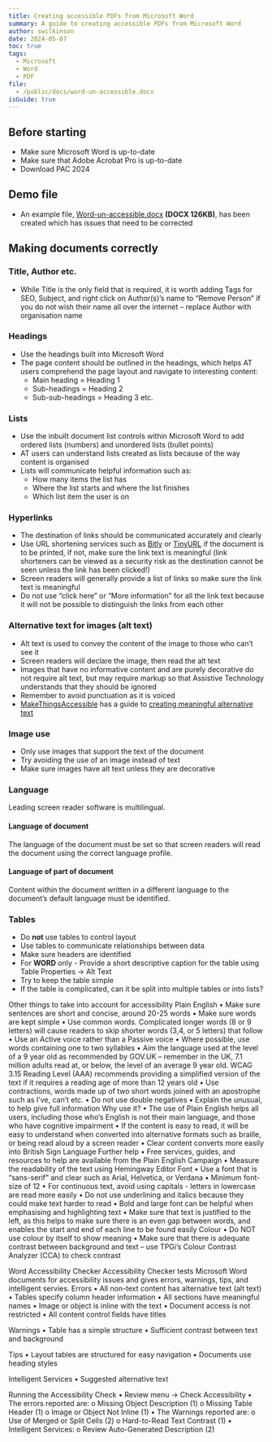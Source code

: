 ```yaml
---
title: Creating accessible PDFs from Microsoft Word
summary: A guide to creating accessible PDFs from Microsoft Word
author: swilkinson
date: 2024-05-07
toc: true
tags:
  - Microsoft
  - Word
  - PDF
file:
  - /public/docs/word-un-accessible.docx
isGuide: true
---
```

## Before starting

* Make sure Microsoft Word is up-to-date
* Make sure that Adobe Acrobat Pro is up-to-date
* Download PAC 2024

## Demo file

* An example file, [Word-un-accessible.docx](/public/docs/word-un-accessible.docx) **(DOCX 126KB)**, has been created which has issues that need to be corrected

## Making documents correctly

### Title, Author etc.

* While Title is the only field that is required, it is worth adding Tags for SEO, Subject, and right click on Author(s)’s name to “Remove Person” if you do not wish their name all over the internet – replace Author with organisation name

### Headings

* Use the headings built into Microsoft Word
* The page content should be outlined in the headings, which helps AT users comprehend the page layout and navigate to interesting content:
   * Main heading = Heading 1
   * Sub-headings = Heading 2
   * Sub-sub-headings = Heading 3 etc.

### Lists

* Use the inbuilt document list controls within Microsoft Word to add ordered lists (numbers) and unordered lists (bullet points)
* AT users can understand lists created as lists because of the way content is organised
* Lists will communicate helpful information such as:
   * How many items the list has
   * Where the list starts and where the list finishes
   * Which list item the user is on

### Hyperlinks
* The destination of links should be communicated accurately and clearly
* Use URL shortening services such as [Bitly](https://bitly.com/pages/landing/bringing-us-all-a-bit-closer) or [TinyURL](https://tinyurl.com/app) if the document is to be printed, if not, make sure the link text is meaningful (link shorteners can be viewed as a security risk as the destination cannot be seen unless the link has been clicked!)
* Screen readers will generally provide a list of links so make sure the link text is meaningful
* Do not use “click here” or “More information” for all the link text because it will not be possible to distinguish the links from each other

### Alternative text for images (alt text)
* Alt text is used to convey the content of the image to those who can’t see it
* Screen readers will declare the image, then read the alt text
* Images that have no informative content and are purely decorative do not require alt text, but may require markup so that Assistive Technology understands that they should be ignored
* Remember to avoid punctuation as it is voiced
* [MakeThingsAccessible](https://www.makethingsaccessible.com/) has a guide to [creating meaningful alternative text](https://www.makethingsaccessible.com/guides/creating-meaningful-alternative-text/)

### Image use
* Only use images that support the text of the document
* Try avoiding the use of an image instead of text
* Make sure images have alt text unless they are decorative

### Language
Leading screen reader software is multilingual.

#### Language of document
The language of the document must be set so that screen readers will read the document using the correct language profile.

#### Language of part of document
Content within the document written in a different language to the document’s default language must be identified.

### Tables
* Do **not** use tables to control layout
* Use tables to communicate relationships between data
* Make sure headers are identified
* For **WORD** only - Provide a short descriptive caption for the table using Table Properties -> Alt Text
* Try to keep the table simple
* If the table is complicated, can it be split into multiple tables or into lists?

Other things to take into account for accessibility 
Plain English
•	Make sure sentences are short and concise, around 20-25 words
•	Make sure words are kept simple
•	Use common words. Complicated longer words (8 or 9 letters) will cause readers to skip shorter words (3,4, or 5 letters) that follow
•	Use an Active voice rather than a Passive voice
•	Where possible, use words containing one to two syllables
•	Aim the language used at the level of a 9 year old as recommended by GOV.UK – remember in the UK, 7.1 million adults read at, or below, the level of an average 9 year old. WCAG 3.15 Reading Level (AAA) recommends providing a simplified version of the text if it requires a reading age of more than 12 years old
•	Use contractions, words made up of two short words joined with an apostrophe such as I’ve, can’t etc.
•	Do not use double negatives
•	Explain the unusual, to help give full information
Why use it?
•	The use of Plain English helps all users, including those who’s English is not their main language, and those who have cognitive impairment
•	If the content is easy to read, it will be easy to understand when converted into alternative formats such as braille, or being read aloud by a screen reader
•	Clear content converts more easily into British Sign Language
Further help
•	Free services, guides, and resources to help are available from the Plain English Campaign
•	Measure the readability of the text using Hemingway Editor
Font
•	Use a font that is “sans-serif” and clear such as Arial, Helvetica, or Verdana
•	Minimum font-size of 12
•	For continuous text, avoid using capitals - letters in lowercase are read more easily
•	Do not use underlining and italics because they could make text harder to read
•	Bold and large font can be helpful when emphasising and highlighting text
•	Make sure that text is justified to the left, as this helps to make sure there is an even gap between words, and enables the start and end of each line to be found easily
Colour
•	Do NOT use colour by itself to show meaning
•	Make sure that there is adequate contrast between background and text – use TPGi’s Colour Contrast Analyzer (CCA) to check contrast

Word Accessibility Checker
Accessibility Checker tests Microsoft Word documents for accessibility issues and gives errors, warnings, tips, and intelligent servies.
Errors
•	All non-text content has alternative text (alt text)
•	Tables specify column header information
•	All sections have meaningful names
•	Image or object is inline with the text
•	Document access is not restricted
•	All content control fields have titles

Warnings
•	Table has a simple structure
•	Sufficient contrast between text and background

Tips
•	Layout tables are structured for easy navigation
•	Documents use heading styles

Intelligent Services
•	Suggested alternative text

Running the Accessibility Check
•	Review menu -> Check Accessibility 
•	The errors reported are:
o	Missing Object Description (1)
o	Missing Table Header (1)
o	Image or Object Not Inline (1)
•	The Warnings reported are:
o	Use of Merged or Split Cells (2)
o	Hard-to-Read Text Contrast (1)
•	Intelligent Services:
o	Review Auto-Generated Description (2)
